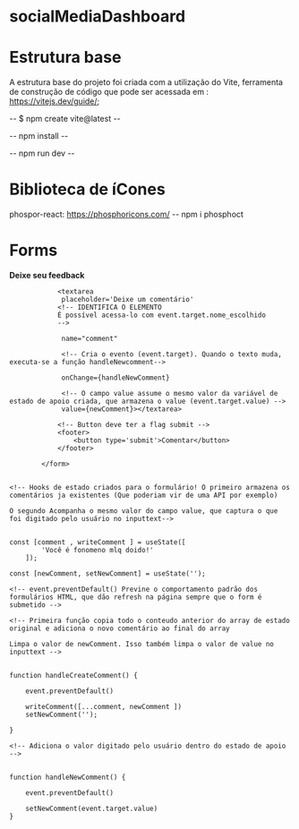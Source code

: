 # socialMediaDashboard

# Estrutura base

A estrutura base do projeto foi criada com a utilização do Vite, ferramenta de construção de código que pode ser acessada em : https://vitejs.dev/guide/;

<!-- Sequência para processo de criação de um projeto do zero -->

-- $ npm create vite@latest --

<!-- Abertura de um projeto já existente -->

-- npm install --

-- npm run dev --


# Biblioteca de íCones

phospor-react: https://phosphoricons.com/
-- npm i phosphoct



# Forms

   <form onSubmit={handleCreateComment} className={styles.commentForm}>
                <strong className={styles.comment}>Deixe seu feedback</strong>

                <textarea
                 placeholder='Deixe um comentário' 
                <!-- IDENTIFICA O ELEMENTO 
                É possível acessa-lo com event.target.nome_escolhido
                -->

                 name="comment"

                 <!-- Cria o evento (event.target). Quando o texto muda, executa-se a função handleNewcomment-->

                 onChange={handleNewComment}

                 <!-- O campo value assume o mesmo valor da variável de estado de apoio criada, que armazena o value (event.target.value) -->
                 value={newComment}></textarea>

                <!-- Button deve ter a flag submit -->
                <footer>
                    <button type='submit'>Comentar</button>
                </footer>

            </form>

    
    <!-- Hooks de estado criados para o formulário! O primeiro armazena os comentários ja existentes (Que poderiam vir de uma API por exemplo)
    
    O segundo Acompanha o mesmo valor do campo value, que captura o que foi digitado pelo usuário no inputtext-->


    const [comment , writeComment ] = useState([
            'Você é fonomeno mlq doido!'
        ]);

    const [newComment, setNewComment] = useState('');

    <!-- event.preventDefault() Previne o comportamento padrão dos formulários HTML, que dão refresh na página sempre que o form é submetido -->

    <!-- Primeira função copia todo o conteudo anterior do array de estado original e adiciona o novo comentário ao final do array
    
    Limpa o valor de newComment. Isso também limpa o valor de value no inputtext -->
        

    function handleCreateComment() {

        event.preventDefault()

        writeComment([...comment, newComment ])
        setNewComment('');

    }

    <!-- Adiciona o valor digitado pelo usuário dentro do estado de apoio -->


    function handleNewComment() {

        event.preventDefault()

        setNewComment(event.target.value)
    }



